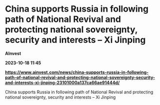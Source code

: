 # China supports Russia in following path of National Revival and protecting national sovereignty, security and interests – Xi Jinping
**AInvest**

**2023-10-18 11:45**

**https://www.ainvest.com/news/china-supports-russia-in-following-path-of-national-revival-and-protecting-national-sovereignty-security-and-interests-xi-jinping-23101000a137ca66ae91444d/**

China supports Russia in following path of National Revival and protecting national sovereignty, security and interests – Xi Jinping